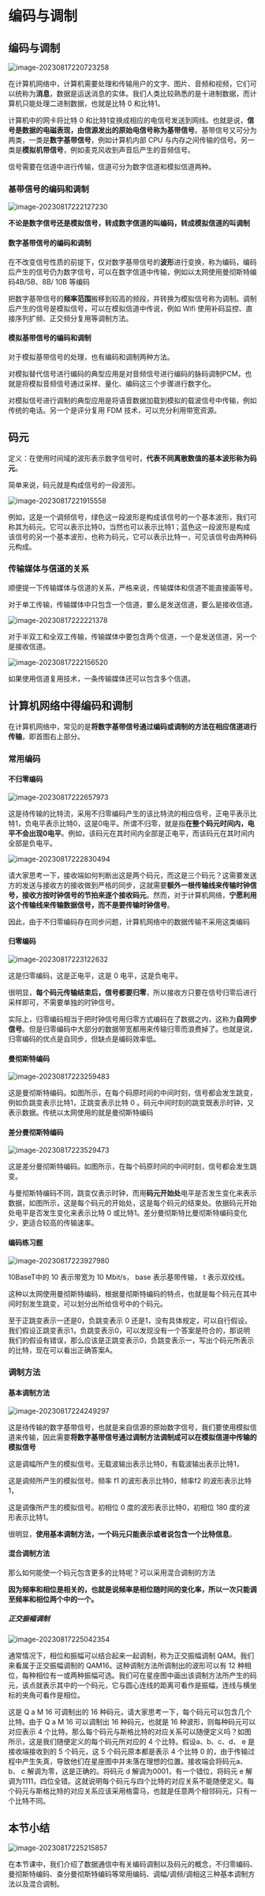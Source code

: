 # 编码与调制

## 编码与调制

![image-20230817220723258](https://img.yatjay.top/md/image-20230817220723258.png)

在计算机网络中，计算机需要处理和传输用户的文字、图片、音频和视频，它们可以统称为**消息**，数据是运送消息的实体。我们人类比较熟悉的是十进制数据，而计算机只能处理二进制数据，也就是比特 0 和比特1。

计算机中的网卡将比特 0 和比特1变换成相应的电信号发送到网线。也就是说，**信号是数据的电磁表现，由信源发出的原始电信号称为基带信号**。基带信号又可分为两类，一类是**数字基带信号**，例如计算机内部 CPU 与内存之间传输的信号。另一类是**模拟机带信号**，例如麦克风收到声音后产生的音频信号。

信号需要在信道中进行传输，信道可分为数字信道和模拟信道两种。

### 基带信号的编码和调制

![image-20230817222127230](https://img.yatjay.top/md/image-20230817222127230.png)

**不论是数字信号还是模拟信号，转成数字信道的叫编码，转成模拟信道的叫调制**

#### 数字基带信号的编码和调制

在不改变信号性质的前提下，仅对数字基带信号的**波形**进行变换，称为编码，编码后产生的信号仍为数字信号，可以在数字信道中传输，例如以太网使用曼彻斯特编码4B/5B、8B/ 10B 等编码

把数字基带信号的**频率范围**搬移到较高的频段，并转换为模拟信号称为调制。调制后产生的信号是模拟信号，可以在模拟信道中传说，例如 Wifi 使用补码监控、直接序列扩频、正交频分复用等调制方法。

#### 模拟基带信号的编码和调制

对于模拟基带信号的处理，也有编码和调制两种方法。

对模拟替代信号进行编码的典型应用是对音频信号进行编码的脉码调制PCM，也就是将模拟音频信号通过采样、量化、编码这三个步骤进行数字化。

对模拟信号进行调制的典型应用是将语音数据加载到模拟的载波信号中传输，例如传统的电话。另一个是评分复用 FDM 技术，可以充分利用带宽资源。

## 码元

定义：在使用时间域的波形表示数字信号时，**代表不同离散数值的基本波形称为码元**。

简单来说，码元就是构成信号的一段波形。

![image-20230817221915558](https://img.yatjay.top/md/image-20230817221915558.png)

例如，这是一个调频信号，绿色这一段波形是构成该信号的一个基本波形，我们可称其为码元。它可以表示比特0，当然也可以表示比特1；蓝色这一段波形是构成该信号的另一个基本波形，也称为码元，它可以表示比特一，可见该信号由两种码元构成。

### 传输媒体与信道的关系

顺便提一下传输媒体与信道的关系，严格来说，传输媒体和信道不能直接画等号。

对于单工传输，传输媒体中只包含一个信道，要么是发送信道，要么是接收信道。

![image-20230817222221378](https://img.yatjay.top/md/image-20230817222221378.png)

对于半双工和全双工传输，传输媒体中要包含两个信道，一个是发送信道，另一个是接收信道。

![image-20230817222156520](https://img.yatjay.top/md/image-20230817222156520.png)

如果使用信道复用技术，一条传输媒体还可以包含多个信道。

## 计算机网络中得编码和调制

在计算机网络中，常见的是**将数字基带信号通过编码或调制的方法在相应信道进行传输**，即首图右上部分。

### 常用编码

#### 不归零编码

![image-20230817222657973](https://img.yatjay.top/md/image-20230817222657973.png)

这是待传输的比特流，采用不归零编码产生的该比特流的相应信号，正电平表示比特1，负电平表示比特0，这是0电平。所谓不归零，就是指**在整个码元时间内，电平不会出现0电平**。例如，该码元在其时间内全部是正电平，而该码元在其时间内全部是负电平。

![image-20230817222830494](https://img.yatjay.top/md/image-20230817222830494.png)

请大家思考一下，接收端如何判断出这是两个码元，而这是三个码元？这需要发送方的发送与接收方的接收做到严格的同步，这就需要**额外一根传输线来传输时钟信号，接收方按时钟信号的节拍来逐个接收码元**。然而，对于计算机网络，**宁愿利用这个传输线来传输数据信号，而不是要传输时钟信号**。

因此，由于不归零编码存在同步问题，计算机网络中的数据传输不采用这类编码

#### 归零编码

![image-20230817223122632](https://img.yatjay.top/md/image-20230817223122632.png)

这是归零编码，这是正电平，这是 0 电平，这是负电平。

很明显，**每个码元传输结束后，信号都要归零**，所以接收方只要在信号归零后进行采样即可，不需要单独的时钟信号。

实际上，归零编码相当于把时钟信号用归零方式编码在了数据之内，这称为**自同步信号**。但是归零编码中大部分的数据带宽都用来传输归零而浪费掉了。也就是说，归零编码的优点是自同步，但缺点是编码效率低。



#### 曼彻斯特编码

![image-20230817223259483](https://img.yatjay.top/md/image-20230817223259483.png)

这是曼彻斯特编码。如图所示，在每个码原时间的中间时刻，信号都会发生跳变，例如负跳变表示比特1，正跳变表示比特 0 。码元中间时刻的跳变既表示时钟，又表示数据。传统以太网使用的就是曼彻斯特编码

#### 差分曼彻斯特编码

![image-20230817223529473](https://img.yatjay.top/md/image-20230817223529473.png)

这是差分曼彻斯特编码。如图所示，在每个码原时间的中间时刻，信号都会发生跳变。

与曼彻斯特编码不同，跳变仅表示时钟，而用**码元开始处**电平是否发生变化来表示数据，如图所示，这是每个码元的开始处，这是每个码元的结束处。依据码元开始处电平是否发生变化来表示比特 0 或比特1。差分曼彻斯特比曼彻斯特编码变化少，更适合较高的传输速率。

#### 编码练习题

![image-20230817223927980](https://img.yatjay.top/md/image-20230817223927980.png)

10BaseT中的 10 表示带宽为 10 Mbit/s， base 表示基带传输， t 表示双绞线。

这种以太网使用曼彻斯特编码，根据曼彻斯特编码的特点，也就是每个码元在其中间时刻发生跳变，可以划分出所给信号中的个码元。

至于正跳变表示一还是0，负跳变表示 0 还是1，没有具体规定，可以自行假设。我们假设正跳变表示1，负跳变表示0，可以发现没有一个答案是符合的，那说明我们的假设有错误，那么应该是正跳变表示0，负跳变表示一，写出个码元所表示的比特，现在可以看出正确答案A。

### 调制方法

#### 基本调制方法

![image-20230817224249297](https://img.yatjay.top/md/image-20230817224249297.png)

这是待传输的数字基带信号，也就是来自信源的原始数字信号，我们要使用模拟信道来传输，因此需要**将数字基带信号通过调制方法调制成可以在模拟信道中传输的模拟信号**

这是调幅所产生的模拟信号。无载波输出表示比特0，有载波输出表示比特1，

这是调频所产生的模拟信号。频率 f1 的波形表示比特0，频率f2 的波形表示比特1，

这是调像所产生的模拟信号。初相位 0 度的波形表示比特0，初相位 180 度的波形表示比特1。

很明显，**使用基本调制方法，一个码元只能表示或者说包含一个比特信息**。

#### 混合调制方法

那么如何能使一个码元包含更多的比特呢？可以采用混合调制的方法

**因为频率和相位是相关的，也就是说频率是相位随时间的变化率，所以一次只能调至频率和相位两个中的一个。**

##### 正交振幅调制

![image-20230817225042354](https://img.yatjay.top/md/image-20230817225042354.png)

通常情况下，相位和振幅可以结合起来一起调制，称为正交振幅调制 QAM。我们来看属于正交振幅调制的 QAM16。这种调制方法所调制出的波形可以有 12 种相位，每种相位有一或两种振幅可选。我们可在星座图中画出该调制方法所产生的码元，该点就表示其中的一个码元，它与圆心连线的距离可看作是振幅，连线与横坐标的夹角可看作是相位。

这是 Q a M 16 可调制出的 16 种码元，请大家思考一下，每个码元可以包含几个比特。由于 Q a M 16 可以调制出 16 种码元，也就是 16 种波形，则每种码元可以对应表示 4 个比特。那么每个码元与斯格比特的对应关系可以随便定义吗？如图所示，这是我们随便定义的每个码元所对应的 4 个比特。假设a、b、c、d、 e 是接收端接收到的 5 个码元，这 5 个码元原本都是表示 4 个比特 0 的，由于传输过程中产生失真，导致他们在星座图中并未落在理想的位置。接收端会将码元a、b、 c 解调为零，这是正确的。将码元 d 解调为0001，有一个错位，将码元 e 解调为1111，四位全错。这就说明每个码元与四个比特的对应关系不能随便定义。每个码元与斯格比特的对应关系应该采用格雷马，也就是任意两个相邻码元，只有一个比特不同。

## 本节小结

![image-20230817225215857](https://img.yatjay.top/md/image-20230817225215857.png)

在本节课中，我们介绍了数据通信中有关编码调制以及码元的概念，不归零编码、曼彻斯特编码、查分曼彻斯特编码等常用编码、调幅/调频/调相这三种基本调制方法以及混合调制。